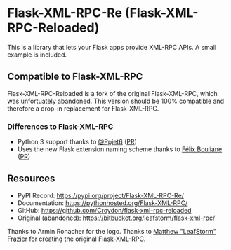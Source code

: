 # Flask-XML-RPC-Re (Flask-XML-RPC-Reloaded)

This is a library that lets your Flask apps provide XML-RPC APIs. A small
example is included.


## Compatible to Flask-XML-RPC
Flask-XML-RPC-Reloaded is a fork of the original Flask-XML-RPC, which was unfortuately abandoned.
This version should be 100% compatible and therefore a drop-in replacement for Flask-XML-RPC.


### Differences to Flask-XML-RPC
 * Python 3 support thanks to [@Ppjet6](https://github.com/ppjet6) ([PR](https://bitbucket.org/leafstorm/flask-xml-rpc/pull-requests/2/added-python3-support-alongside-python2/diff))
 * Uses the new Flask extension naming scheme thanks to [Félix Bouliane](https://bitbucket.org/felixbouliane/) ([PR](https://bitbucket.org/leafstorm/flask-xml-rpc/pull-requests/4/use-the-new-flask-naming-scheme/diff))


## Resources
 * PyPI Record:            https://pypi.org/project/Flask-XML-RPC-Re/
 * Documentation:          https://pythonhosted.org/Flask-XML-RPC/
 * GitHub:                 https://github.com/Croydon/flask-xml-rpc-reloaded
 * Original (abandoned):   https://bitbucket.org/leafstorm/flask-xml-rpc/

Thanks to Armin Ronacher for the logo.
Thanks to [Matthew "LeafStorm" Frazier](https://github.com/leafstorm) for creating the original Flask-XML-RPC.
